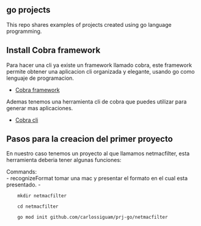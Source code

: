 go projects 
------------------------------------------------

This repo shares examples of projects created using go language programming.

## Install Cobra framework
Para hacer una cli ya existe un framework llamado cobra, este framework permite obtener una aplicacion cli organizada y elegante, usando go como lenguaje de programacion.

- [Cobra framework](https://cobra.dev//)

Ademas tenemos una herramienta cli de cobra que puedes utilizar para generar mas aplicaciones.
- [Cobra cli ](https://github.com/spf13/cobra-cli/blob/main/README.MD)

## Pasos para la creacion del primer proyecto
En nuestro caso tenemos un proyecto al que llamamos netmacfilter, esta herramienta deberia tener algunas funciones:

Commands:   
    - recognizeFormat tomar una mac y presentar el formato en el cual esta presentado.
    - 


```shell
    mkdir netmacfilter
```
```shell
    cd netmacfilter
```
```shell
    go mod init github.com/carlossiguam/prj-go/netmacfilter
```